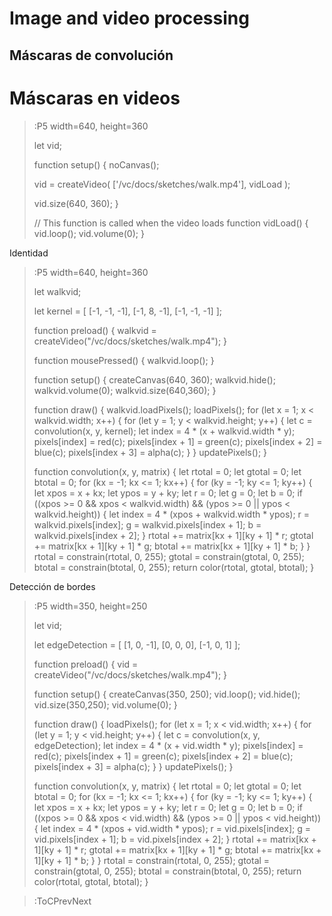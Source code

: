 # Image and video processing

## Máscaras de convolución

# Máscaras en videos

> :P5 width=640, height=360
>
> let vid;
>
> function setup() {
>  noCanvas();
>
>  vid = createVideo(
>    ['/vc/docs/sketches/walk.mp4'],
>    vidLoad
>  );
>
>  vid.size(640, 360);
>}
>
>// This function is called when the video loads
> function vidLoad() {
>  vid.loop();
>  vid.volume(0);
>}

Identidad

> :P5 width=640, height=360
>
> let walkvid;
>
> let kernel = [
>    [-1, -1, -1],
>    [-1, 8, -1],
>    [-1, -1, -1]
> ];
>
> function preload() {
>    walkvid = createVideo("/vc/docs/sketches/walk.mp4");
>}
>
> function mousePressed() {
>    walkvid.loop();
>}
>
> function setup() {
>    createCanvas(640, 360);
>    walkvid.hide();
>    walkvid.volume(0);
>    walkvid.size(640,360);
>}
>
> function draw() {
>    walkvid.loadPixels();
>    loadPixels();
>    for (let x = 1; x < walkvid.width; x++) {
>        for (let y = 1; y < walkvid.height; y++) {
>            let c = convolution(x, y, kernel);
>            let index = 4 * (x + walkvid.width * y);
>            pixels[index] = red(c);
>            pixels[index + 1] = green(c);
>            pixels[index + 2] = blue(c);
>            pixels[index + 3] = alpha(c);
>        }
>    }
>    updatePixels();
>}
>
> function convolution(x, y, matrix) {
>    let rtotal = 0;
>    let gtotal = 0;
>    let btotal = 0;
>    for (kx = -1; kx <= 1; kx++) {
>        for (ky = -1; ky <= 1; ky++) {
>            let xpos = x + kx;
>            let ypos = y + ky;
>            let r = 0;
>            let g = 0;
>            let b = 0;
>            if ((xpos >= 0 && xpos < walkvid.width) && (ypos >= 0 || ypos < walkvid.height)) {
>                let index = 4 * (xpos + walkvid.width * ypos);
>                r = walkvid.pixels[index];
>                g = walkvid.pixels[index + 1];
>                b = walkvid.pixels[index + 2];
>            }
>            rtotal += matrix[kx + 1][ky + 1] * r;
>            gtotal += matrix[kx + 1][ky + 1] * g;
>            btotal += matrix[kx + 1][ky + 1] * b;
>        }
>    }
>    rtotal = constrain(rtotal, 0, 255);
>    gtotal = constrain(gtotal, 0, 255);
>    btotal = constrain(btotal, 0, 255);
>    return color(rtotal, gtotal, btotal);
>}

Detección de bordes

> :P5 width=350, height=250
>
>let vid;
>
> let edgeDetection = [
>    [1, 0, -1],
>    [0, 0, 0],
>    [-1, 0, 1]
> ];
>
> function preload() {
>    vid =  createVideo("/vc/docs/sketches/walk.mp4");
>}
>
>function setup() {
>    createCanvas(350, 250);
>    vid.loop();
>    vid.hide();
>    vid.size(350,250);
>    vid.volume(0);
>}
>
>function draw() {
>    loadPixels();
>    for (let x = 1; x < vid.width; x++) {
>        for (let y = 1; y < vid.height; y++) {
>            let c = convolution(x, y, edgeDetection);
>            let index = 4 * (x + vid.width * y);
>            pixels[index] = red(c);
>            pixels[index + 1] = green(c);
>            pixels[index + 2] = blue(c);
>            pixels[index + 3] = alpha(c);
>        }
>    }
>    updatePixels();
>}
>
>function convolution(x, y, matrix) {
>    let rtotal = 0;
>    let gtotal = 0;
>    let btotal = 0;
>    for (kx = -1; kx <= 1; kx++) {
>        for (ky = -1; ky <= 1; ky++) {
>            let xpos = x + kx;
>            let ypos = y + ky;
>            let r = 0;
>            let g = 0;
>            let b = 0;
>            if ((xpos >= 0 && xpos < vid.width) && (ypos >= 0 || ypos < vid.height)) {
>                let index = 4 * (xpos + vid.width * ypos);
>                r = vid.pixels[index];
>                g = vid.pixels[index + 1];
>                b = vid.pixels[index + 2];
>            }
>            rtotal += matrix[kx + 1][ky + 1] * r;
>            gtotal += matrix[kx + 1][ky + 1] * g;
>            btotal += matrix[kx + 1][ky + 1] * b;
>        }
>    }
>    rtotal = constrain(rtotal, 0, 255);
>    gtotal = constrain(gtotal, 0, 255);
>    btotal = constrain(btotal, 0, 255);
>    return color(rtotal, gtotal, btotal);
>}

> :ToCPrevNext
